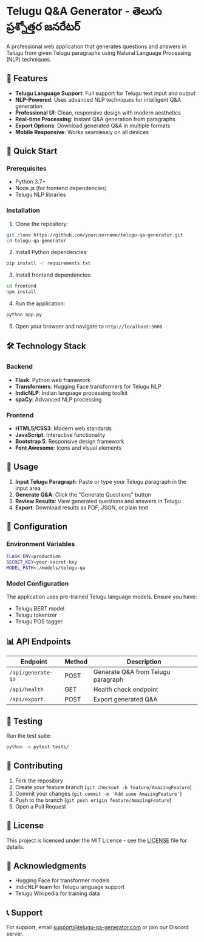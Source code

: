 # Telugu Q&A Generator - తెలుగు ప్రశ్నోత్తర జనరేటర్

A professional web application that generates questions and answers in Telugu from given Telugu paragraphs using Natural Language Processing (NLP) techniques.

## 🌟 Features

- **Telugu Language Support**: Full support for Telugu text input and output
- **NLP-Powered**: Uses advanced NLP techniques for intelligent Q&A generation
- **Professional UI**: Clean, responsive design with modern aesthetics
- **Real-time Processing**: Instant Q&A generation from paragraphs
- **Export Options**: Download generated Q&A in multiple formats
- **Mobile Responsive**: Works seamlessly on all devices

## 🚀 Quick Start

### Prerequisites
- Python 3.7+
- Node.js (for frontend dependencies)
- Telugu NLP libraries

### Installation

1. Clone the repository:
```bash
git clone https://github.com/yourusername/telugu-qa-generator.git
cd telugu-qa-generator
```

2. Install Python dependencies:
```bash
pip install -r requirements.txt
```

3. Install frontend dependencies:
```bash
cd frontend
npm install
```

4. Run the application:
```bash
python app.py
```

5. Open your browser and navigate to `http://localhost:5000`

## 🛠️ Technology Stack

### Backend
- **Flask**: Python web framework
- **Transformers**: Hugging Face transformers for Telugu NLP
- **IndicNLP**: Indian language processing toolkit
- **spaCy**: Advanced NLP processing

### Frontend
- **HTML5/CSS3**: Modern web standards
- **JavaScript**: Interactive functionality
- **Bootstrap 5**: Responsive design framework
- **Font Awesome**: Icons and visual elements

## 📖 Usage

1. **Input Telugu Paragraph**: Paste or type your Telugu paragraph in the input area
2. **Generate Q&A**: Click the "Generate Questions" button
3. **Review Results**: View generated questions and answers in Telugu
4. **Export**: Download results as PDF, JSON, or plain text

## 🔧 Configuration

### Environment Variables
```bash
FLASK_ENV=production
SECRET_KEY=your-secret-key
MODEL_PATH=./models/telugu-qa
```

### Model Configuration
The application uses pre-trained Telugu language models. Ensure you have:
- Telugu BERT model
- Telugu tokenizer
- Telugu POS tagger

## 📊 API Endpoints

| Endpoint | Method | Description |
|----------|--------|-------------|
| `/api/generate-qa` | POST | Generate Q&A from Telugu paragraph |
| `/api/health` | GET | Health check endpoint |
| `/api/export` | POST | Export generated Q&A |

## 🧪 Testing

Run the test suite:
```bash
python -m pytest tests/
```

## 🤝 Contributing

1. Fork the repository
2. Create your feature branch (`git checkout -b feature/AmazingFeature`)
3. Commit your changes (`git commit -m 'Add some AmazingFeature'`)
4. Push to the branch (`git push origin feature/AmazingFeature`)
5. Open a Pull Request

## 📄 License

This project is licensed under the MIT License - see the [LICENSE](LICENSE) file for details.

## 🙏 Acknowledgments

- Hugging Face for transformer models
- IndicNLP team for Telugu language support
- Telugu Wikipedia for training data

## 📞 Support

For support, email support@telugu-qa-generator.com or join our Discord server.
